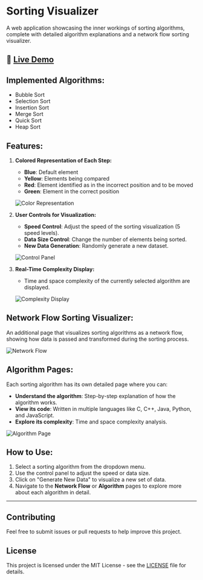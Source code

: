 # Sorting Visualizer

A web application showcasing the inner workings of sorting algorithms, complete with detailed algorithm explanations and a network flow sorting visualizer.

## 🔗 [Live Demo](https://dsa-sortingvisualizer.vercel.app)

## Implemented Algorithms:
- Bubble Sort
- Selection Sort
- Insertion Sort
- Merge Sort
- Quick Sort
- Heap Sort

## Features:
1. **Colored Representation of Each Step:**
    - **Blue**: Default element
    - **Yellow**: Elements being compared
    - **Red**: Element identified as in the incorrect position and to be moved
    - **Green**: Element in the correct position
    
    ![Color Representation](path_to_image_1.png)
    
2. **User Controls for Visualization:**
   - **Speed Control**: Adjust the speed of the sorting visualization (5 speed levels).
   - **Data Size Control**: Change the number of elements being sorted.
   - **New Data Generation**: Randomly generate a new dataset.
   
   ![Control Panel](path_to_image_2.png)
   
3. **Real-Time Complexity Display:**
   - Time and space complexity of the currently selected algorithm are displayed.
   
   ![Complexity Display](path_to_image_3.png)

## Network Flow Sorting Visualizer:
An additional page that visualizes sorting algorithms as a network flow, showing how data is passed and transformed during the sorting process.

![Network Flow](path_to_image_4.png)

## Algorithm Pages:
Each sorting algorithm has its own detailed page where you can:
- **Understand the algorithm**: Step-by-step explanation of how the algorithm works.
- **View its code**: Written in multiple languages like C, C++, Java, Python, and JavaScript.
- **Explore its complexity**: Time and space complexity analysis.

![Algorithm Page](path_to_image_5.png)

## How to Use:
1. Select a sorting algorithm from the dropdown menu.
2. Use the control panel to adjust the speed or data size.
3. Click on "Generate New Data" to visualize a new set of data.
4. Navigate to the **Network Flow** or **Algorithm** pages to explore more about each algorithm in detail.

---

## Contributing
Feel free to submit issues or pull requests to help improve this project.

## License
This project is licensed under the MIT License - see the [LICENSE](LICENSE) file for details.
